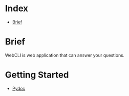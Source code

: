 # Index
* [Brief](#brief)

# Brief
WebCLI is web application that can answer your questions.

# Getting Started

* [Pydoc](https://stonezhong.github.io/webcli/webcli2.html)